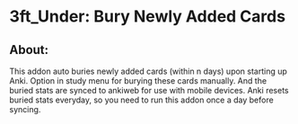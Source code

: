 # 3ft_Under: Bury Newly Added Cards

## About:
This addon auto buries newly added cards (within n days) upon starting up Anki. Option in study menu for burying these cards manually. And the buried stats are synced to ankiweb for use with mobile devices. Anki resets buried stats everyday, so you need to run this addon once a day before syncing.

